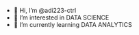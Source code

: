 - 👋 Hi, I’m @adi223-ctrl
- 👀 I’m interested in DATA SCIENCE
- 🌱 I’m currently learning DATA ANALYTICS

<!---
adi223-ctrl/adi223-ctrl is a ✨ special ✨ repository because its `README.md` (this file) appears on your GitHub profile.
You can click the Preview link to take a look at your changes.
--->
